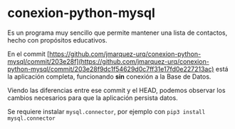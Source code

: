 # conexion-python-mysql

Es un programa muy sencillo que permite mantener una lista de contactos, hecho
con propósitos educativos.

En el commit
[https://github.com/jmarquez-urq/conexion-python-mysql/commit/203e28f](https://github.com/jmarquez-urq/conexion-python-mysql/commit/203e28f9dc1f54629d0c7ff31e17fd0e227213ac)
está la aplicación completa, funcionando **sin** conexión a la Base de Datos.

Viendo las diferencias entre ese commit y el HEAD, podemos observar los cambios
necesarios para que la aplicación persista datos.

Se requiere instalar `mysql.connector`, por ejemplo con
`pip3 install mysql.connector`

